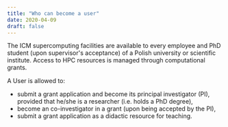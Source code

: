 ```yaml
---
title: "Who can become a user"
date: 2020-04-09
draft: false
---
```


<!-- <Last revision: 2020-04-09 by M. Hermanowicz <m.hermanowicz@icm.edu.pl> -->

The ICM supercomputing facilities are available to every employee and
PhD student (upon supervisor's acceptance) of a Polish university or
scientific institute. Access to HPC resources is managed through
computational grants.

A User is allowed to:

* submit a grant application and become its principal investigator
  (PI), provided that he/she is a researcher (i.e. holds a PhD degree),
* become an co-investigator in a grant (upon being accepted by the PI),
* submit a grant application as a didactic resource for teaching.
